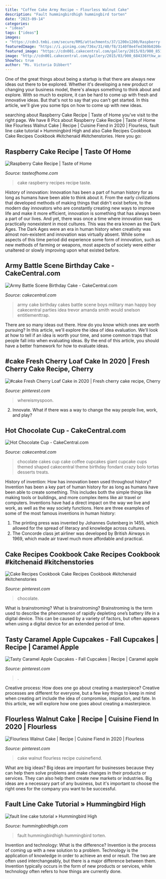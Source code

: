 ```yaml
---
title: "Coffee Cake Army Recipe ~ Flourless Walnut Cake"
description: "Fault hummingbirdhigh hummingbird torten"
date: "2023-09-14"
categories:
- "ideas"
tags: ["ideas"]
images:
- "https://cdn3.tmbi.com/secure/RMS/attachments/37/1200x1200/Raspberry-Cake_EXPS_JMZ18_12130_B03_08_4b.jpg"
featuredImage: "https://i.pinimg.com/736x/31/40/f8/3140f8e4fed369b0206c65c426635757.jpg"
featured_image: "https://cdn001.cakecentral.com/gallery/2015/03/900_851377CcBX_hot-chocolate-cup.jpg"
image: "http://cdn001.cakecentral.com/gallery/2015/03/900_684336Ytkw_army-battle-scene-birthday-cake.jpg"
ShowToc: true
author: "Ms. Victoria Dibbert"
---
```



One of the great things about being a startup is that there are always new ideas out there to be explored. Whether it's developing a new product or changing your business model, there's always something to think about and explore. With so much to explore, it can be hard to come up with fresh and innovative ideas. But that's not to say that you can't get started. In this article, we'll give you some tips on how to come up with new ideas.

	

		
searching about Raspberry Cake Recipe | Taste of Home you've visit to the right page. We have 8 Pics about Raspberry Cake Recipe | Taste of Home like Flourless Walnut Cake | Recipe | Cuisine Fiend in 2020 | Flourless, fault line cake tutorial » Hummingbird High and also Cake Recipes Cookbook Cake Recipes Cookbook #kitchenaid #kitchenstories. Here you go:
		
    
## Raspberry Cake Recipe | Taste Of Home

<img loading=lazy src="https://cdn3.tmbi.com/secure/RMS/attachments/37/1200x1200/Raspberry-Cake_EXPS_JMZ18_12130_B03_08_4b.jpg" onerror="this.onerror=null;this.src='https://tse4.mm.bing.net/th?id=OIP.7_um0YgfF3Lap9-JkuNo2AHaHa&amp;pid=15.1';" alt="Raspberry Cake Recipe | Taste of Home">

_Source: tasteofhome.com_

>cake raspberry recipes recipe taste. 

	

History of innovation:
Innovation has been a part of human history for as long as humans have been able to think about it. From the early civilizations that developed methods of making things that didn't exist before, to the modern day innovators who are constantly creating new ways to improve life and make it more efficient, innovation is something that has always been a part of our lives. And yet, there was once a time where innovation was practically nonexistent in most cultures. This was the era known as the Dark Ages.
The Dark Ages were an era in human history when creativity was almost non-existent and innovation was virtually absent. While some aspects of this time period did experience some form of innovation, such as new methods of farming or weapons, most aspects of society were either unaltered or slowly improving upon what existed before.

    
## Army Battle Scene Birthday Cake - CakeCentral.com

<img loading=lazy src="http://cdn001.cakecentral.com/gallery/2015/03/900_684336Ytkw_army-battle-scene-birthday-cake.jpg" onerror="this.onerror=null;this.src='https://tse1.mm.bing.net/th?id=OIP.2XaDm2CH1nAbZXXqfsuAVwHaJ4&amp;pid=15.1';" alt="Army Battle Scene Birthday Cake - CakeCentral.com">

_Source: cakecentral.com_

>army cake birthday cakes battle scene boys military man happy boy cakecentral parties idea trevor amanda smith would snelson entitlementtrap. 

	

There are so many ideas out there. How do you know which ones are worth pursuing? In this article, we'll explore the idea of idea evaluation. We'll look at how to tell if an idea is worth your time, and some common traps that people fall into when evaluating ideas. By the end of this article, you should have a better framework for how to evaluate ideas.

    
## #cake Fresh Cherry Loaf Cake In 2020 | Fresh Cherry Cake Recipe, Cherry

<img loading=lazy src="https://i.pinimg.com/736x/31/40/f8/3140f8e4fed369b0206c65c426635757.jpg" onerror="this.onerror=null;this.src='https://tse1.mm.bing.net/th?id=OIP.8Tzzsr5vUS8snLUsfBi8jAHaLH&amp;pid=15.1';" alt="#cake Fresh Cherry Loaf Cake in 2020 | Fresh cherry cake recipe, Cherry">

_Source: pinterest.com_

>whereismyspoon. 

	

2. Innovate. What if there was a way to change the way people live, work, and play?

    
## Hot Chocolate Cup - CakeCentral.com

<img loading=lazy src="https://cdn001.cakecentral.com/gallery/2015/03/900_851377CcBX_hot-chocolate-cup.jpg" onerror="this.onerror=null;this.src='https://tse1.mm.bing.net/th?id=OIP.qjz-gU2A2eWiX7MVvpmtyQHaJ4&amp;pid=15.1';" alt="Hot Chocolate Cup - CakeCentral.com">

_Source: cakecentral.com_

>chocolate cakes cup cake coffee cupcakes giant cupcake cups themed shaped cakecentral theme birthday fondant crazy bolo tortas desserts treats. 

	

History of invention: How has innovation been used throughout history?
Invention has been a key part of human history for as long as humans have been able to create something. This includes both the simple things like making tools or buildings, and more complex items like air travel or computers. Inventions have had a direct impact on the way we live and work, as well as the way society functions. 
Here are three examples of some of the most famous inventions in human history: 

1) The printing press was invented by Johannes Gutenberg in 1455, which allowed for the spread of literacy and knowledge across cultures. 
2) The Concorde class jet airliner was developed by British Airways in 1969, which made air travel much more affordable and practical.

    
## Cake Recipes Cookbook Cake Recipes Cookbook #kitchenaid #kitchenstories

<img loading=lazy src="https://i.pinimg.com/736x/ad/19/e9/ad19e9b9b96dcfc1be55115e2f179831.jpg" onerror="this.onerror=null;this.src='https://tse3.mm.bing.net/th?id=OIP.PQyhm1srnEzjAmmZauk8YwHaLH&amp;pid=15.1';" alt="Cake Recipes Cookbook Cake Recipes Cookbook #kitchenaid #kitchenstories">

_Source: pinterest.com_

>chocolate. 

	

What is brainstroming?
What is brainstroming? Brainstroming is the term used to describe the phenomenon of rapidly depleting one’s battery life in a digital device. This can be caused by a variety of factors, but often appears when using a digital device for an extended period of time.

    
## Tasty Caramel Apple Cupcakes - Fall Cupcakes | Recipe | Caramel Apple

<img loading=lazy src="https://i.pinimg.com/736x/61/58/61/6158613ac696d8b39c159c1a8fbd4b30.jpg" onerror="this.onerror=null;this.src='https://tse3.mm.bing.net/th?id=OIP.QxGVYeRbvqIxmzs8yRtxzgHaHa&amp;pid=15.1';" alt="Tasty Caramel Apple Cupcakes - Fall Cupcakes | Recipe | Caramel apple">

_Source: pinterest.com_

>. 

	

Creative process: How does one go about creating a masterpiece?
Creative processes are different for everyone, but a few key things to keep in mind when creating art include the idea of compromise, inspiration, and fate. In this article, we will explore how one goes about creating a masterpiece.

    
## Flourless Walnut Cake | Recipe | Cuisine Fiend In 2020 | Flourless

<img loading=lazy src="https://i.pinimg.com/736x/67/5d/7e/675d7edae2ed337e48996ab5be4c19a3.jpg" onerror="this.onerror=null;this.src='https://tse1.mm.bing.net/th?id=OIP.aJlHgdmHDkRaL9zQEHPlRgHaFm&amp;pid=15.1';" alt="Flourless Walnut Cake | Recipe | Cuisine Fiend in 2020 | Flourless">

_Source: pinterest.com_

>cake walnut flourless recipe cuisinefiend. 

	

What are big ideas?
Big ideas are important for businesses because they can help them solve problems and make changes in their products or services. They can also help them create new markets or industries. Big ideas are a necessary part of any business, but it's important to choose the right ones for the company you want to be successful.

    
## Fault Line Cake Tutorial » Hummingbird High

<img loading=lazy src="https://www.hummingbirdhigh.com/wp-content/uploads/2020/03/01_nutellafaultlinecake_IMG_3974.jpg" onerror="this.onerror=null;this.src='https://tse2.mm.bing.net/th?id=OIP.ZQgZKpNkWpuuAclLGddvUQHaLH&amp;pid=15.1';" alt="fault line cake tutorial » Hummingbird High">

_Source: hummingbirdhigh.com_

>fault hummingbirdhigh hummingbird torten. 

	

Invention and technology: What is the difference?
Invention is the process of coming up with a new solution to a problem. Technology is the application of knowledge in order to achieve an end or result. The two are often used interchangeably, but there is a major difference between them. Invention typically occurs in the form of new products or services, while technology often refers to how things are currently done.

